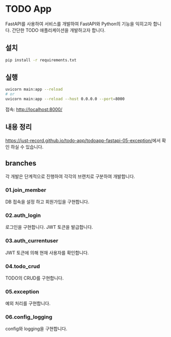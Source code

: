 # TODO App

FastAPI를 사용하여 서비스를 개발하여 FastAPI와 Python의 기능을 익히고자 합니다. 간단한 TODO 애플리케이션을 개발하고자 합니다.

## 설치

```bash
pip install -r requirements.txt
```

## 실행

```bash
uvicorn main:app --reload
# or
uvicorn main:app --reload --host 0.0.0.0 --port=8000
```

접속: <http://localhost:8000/>

## 내용 정리

<https://just-record.github.io/todo-app/todoapp-fastapi-05-exception/>에서 확인 하실 수 있습니다.

## branches

각 개발은 단계적으로 진행하여 각각의 브랜치로 구분하여 개발합니다.

### 01.join_member

DB 접속을 설정 하고 회원가입을 구현합니다.

### 02.auth_login

로그인을 구현합니다. JWT 토큰을 발급합니다.

### 03.auth_currentuser

JWT 토큰에 의해 현재 사용자를 확인합니다.

### 04.todo_crud

TODO의 CRUD를 구현합니다.

### 05.exception

예외 처리를 구현합니다.

### 06.config_logging

config와 logging을 구현합니다.
